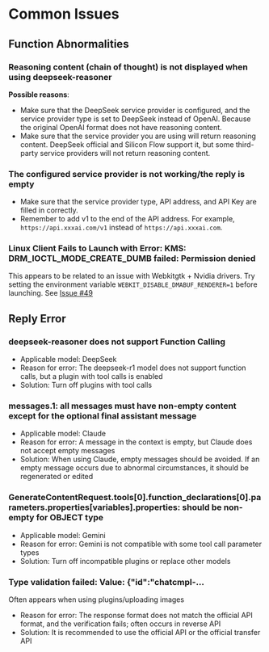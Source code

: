 # Common Issues

## Function Abnormalities

### Reasoning content (chain of thought) is not displayed when using deepseek-reasoner

**Possible reasons**:

- Make sure that the DeepSeek service provider is configured, and the service provider type is set to DeepSeek instead of OpenAI. Because the original OpenAI format does not have reasoning content.
- Make sure that the service provider you are using will return reasoning content. DeepSeek official and Silicon Flow support it, but some third-party service providers will not return reasoning content.

### The configured service provider is not working/the reply is empty

- Make sure that the service provider type, API address, and API Key are filled in correctly.
- Remember to add v1 to the end of the API address. For example, `https://api.xxxai.com/v1` instead of `https://api.xxxai.com`.

### Linux Client Fails to Launch with Error: KMS: DRM_IOCTL_MODE_CREATE_DUMB failed: Permission denied

This appears to be related to an issue with Webkitgtk + Nvidia drivers. Try setting the environment variable `WEBKIT_DISABLE_DMABUF_RENDERER=1` before launching. See [Issue #49](https://github.com/NitroRCr/AIaW/issues/49)


## Reply Error

### deepseek-reasoner does not support Function Calling

- Applicable model: DeepSeek
- Reason for error: The deepseek-r1 model does not support function calls, but a plugin with tool calls is enabled
- Solution: Turn off plugins with tool calls

### messages.1: all messages must have non-empty content except for the optional final assistant message

- Applicable model: Claude
- Reason for error: A message in the context is empty, but Claude does not accept empty messages
- Solution: When using Claude, empty messages should be avoided. If an empty message occurs due to abnormal circumstances, it should be regenerated or edited

### GenerateContentRequest.tools[0].function_declarations[0].parameters.properties[variables].properties: should be non-empty for OBJECT type

- Applicable model: Gemini
- Reason for error: Gemini is not compatible with some tool call parameter types
- Solution: Turn off incompatible plugins or replace other models

### Type validation failed: Value: {"id":"chatcmpl-…

Often appears when using plugins/uploading images

- Reason for error: The response format does not match the official API format, and the verification fails; often occurs in reverse API
- Solution: It is recommended to use the official API or the official transfer API

